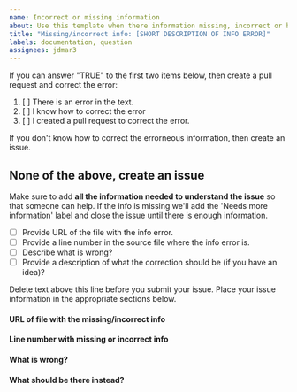 ```yaml
---
name: Incorrect or missing information
about: Use this template when there information missing, incorrect or broken links, 
title: "Missing/incorrect info: [SHORT DESCRIPTION OF INFO ERROR]"
labels: documentation, question
assignees: jdmar3
---
```


If you can answer "TRUE" to the first two items below, then create a pull request and correct the error:

1. [ ] There is an error in the text.
2. [ ] I know how to correct the error
3. [ ] I created a pull request to correct the error. 

If you don't know how to correct the errorneous information, then create an issue.

None of the above, create an issue
------------------------------------------------------------------

Make sure to add **all the information needed to understand the issue** so that someone can help. If the info is missing we'll add the 'Needs more information' label and close the issue until there is enough information.

- [ ] Provide URL of the file with the info error.
- [ ] Provide a line number in the source file where the info error is.
- [ ] Describe what is wrong?
- [ ] Provide a description of what the correction should be (if you have an idea)?

Delete text above this line before you submit your issue. Place your issue information in the appropriate sections below. 

#### URL of file with the missing/incorrect info



#### Line number with missing or incorrect info



#### What is wrong?



#### What should be there instead?

